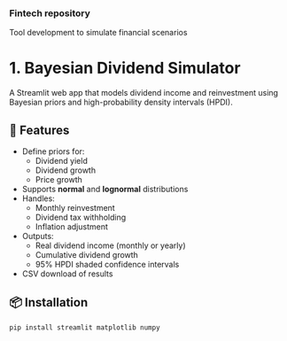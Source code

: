 ### Fintech repository ###
Tool development to simulate financial scenarios

# 1. Bayesian Dividend Simulator

A Streamlit web app that models dividend income and reinvestment using Bayesian priors and high-probability density intervals (HPDI).

## 🚀 Features

- Define priors for:
  - Dividend yield
  - Dividend growth
  - Price growth
- Supports **normal** and **lognormal** distributions
- Handles:
  - Monthly reinvestment
  - Dividend tax withholding
  - Inflation adjustment
- Outputs:
  - Real dividend income (monthly or yearly)
  - Cumulative dividend growth
  - 95% HPDI shaded confidence intervals
- CSV download of results

## 📦 Installation

```bash
pip install streamlit matplotlib numpy
